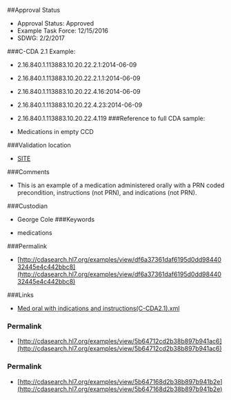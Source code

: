 ##Approval Status 

* Approval Status: Approved 
* Example Task Force: 12/15/2016
* SDWG: 2/2/2017

###C-CDA 2.1 Example: 

* 2.16.840.1.113883.10.20.22.2.1:2014-06-09

* 2.16.840.1.113883.10.20.22.2.1.1:2014-06-09

* 2.16.840.1.113883.10.20.22.4.16:2014-06-09

* 2.16.840.1.113883.10.20.22.4.23:2014-06-09
* 2.16.840.1.113883.10.20.22.4.119
###Reference to full CDA sample:
* Medications in empty CCD


###Validation location

* [SITE](https://sitenv.org/sandbox-ccda/ccda-validator)


###Comments

* This is an example of a medication administered orally with a PRN coded precondition, instructions (not PRN), and indications (not PRN).

###Custodian

* George Cole
###Keywords

* medications

###Permalink 

* [http://cdasearch.hl7.org/examples/view/df6a37361daf6195d0dd9844032445e4c442bbc8](http://cdasearch.hl7.org/examples/view/df6a37361daf6195d0dd9844032445e4c442bbc8)

###Links 

* [Med oral with indications and instructions(C-CDA2.1).xml](https://github.com/HL7/C-CDA-Examples/tree/master/Medications/Med%20oral%20with%20indications%20and%20instructions/Med%20oral%20with%20indications%20and%20instructions%28C-CDA2.1%29.xml)


### Permalink 

* [http://cdasearch.hl7.org/examples/view/5b64712cd2b38b897b941ac6](http://cdasearch.hl7.org/examples/view/5b64712cd2b38b897b941ac6)

### Permalink 

* [http://cdasearch.hl7.org/examples/view/5b647168d2b38b897b941b2e](http://cdasearch.hl7.org/examples/view/5b647168d2b38b897b941b2e)